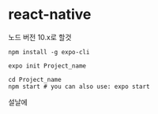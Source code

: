 # react-native

노드 버전 10.x로 할것

```
npm install -g expo-cli

expo init Project_name

cd Project_name
npm start # you can also use: expo start
```


설날에 
